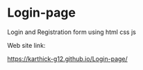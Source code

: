 # Login-page
Login and Registration form using html css js

Web site link:

https://karthick-g12.github.io/Login-page/
